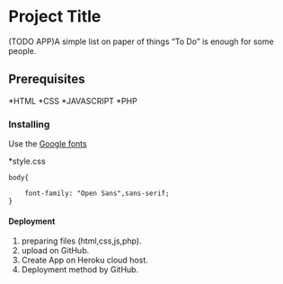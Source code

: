# Project Title

(TODO APP)A simple list on paper of things “To Do” is enough for some people.

## Prerequisites

*HTML
*CSS
*JAVASCRIPT
*PHP

### Installing

Use the [Google fonts](https://fonts.googleapis.com/css2?family=Open+Sans&display=swap)

*style.css
```
body{
    
    font-family: "Open Sans",sans-serif;
}
```

#### Deployment

1. preparing files (html,css,js,php).
2. upload on GitHub.
3. Create App on Heroku cloud host.
4. Deployment method by GitHub.

